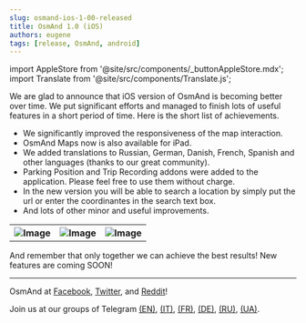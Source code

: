 ```yaml
---
slug: osmand-ios-1-00-released
title: OsmAnd 1.0 (iOS)
authors: eugene
tags: [release, OsmAnd, android]
---
```

import AppleStore from '@site/src/components/_buttonAppleStore.mdx';
import Translate from '@site/src/components/Translate.js';


We are glad to announce that iOS version of OsmAnd is becoming better over time. We put significant efforts and managed to finish lots of useful features in a short period of time. Here is the short list of achievements.

<!--truncate-->

* We significantly improved the responsiveness of the map interaction.
* OsmAnd Maps now is also available for iPad.
* We added translations to Russian, German, Danish, French, Spanish and other languages (thanks to our great community). 
* Parking Position and Trip Recording addons were added to the application. Please feel free to use them without charge.
* In the new version you will be able to search a location by simply put the url or enter the coordinantes in the search text box.
* And lots of other minor and useful improvements.

<table>
  <tr>
    <th><img src={require('./New_Plugins.png').default} alt="Image"/></th>
    <th><img src={require('./Add_Parking.png').default} alt="Image"/></th>
    <th><img src={require('./Trip_Recording.png').default} alt="Image"/></th>
      </tr>
</table> 

And remember that only together we can achieve the best results!
New features are coming SOON!

____________________________ 

<p>OsmAnd at <a href="https://www.facebook.com/osmandapp/">Facebook</a>, <a href="https://www.twitter.com/osmandapp/">Twitter</a>, and <a href="https://www.reddit.com/r/OsmAnd/">Reddit</a>!</p>
 <p>Join us at our groups of Telegram <a href="https://t.me/OsmAndMaps">(EN)</a>, <a href="https://t.me/itosmand">(IT)</a>,  <a href="https://t.me/frosmand">(FR)</a>, <a href="https://t.me/deosmand">(DE)</a>, <a href="https://t.me/ruosmand">(RU)</a>, <a href="https://t.me/uaosmand">(UA)</a>.</p>



<AppleStore/>